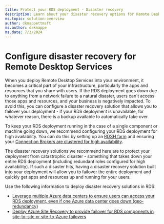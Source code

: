 ```yaml
---
title: Protect your RDS deployment - Disaster recovery
description: Learn about your disaster recovery options for Remote Desktop Services
ms.topic: solution-overview
author: dknappettmsft
ms.author: daknappe
ms.date: 7/3/2024
---
```

# Configure disaster recovery for Remote Desktop Services

When you deploy Remote Desktop Services into your environment, it becomes a critical part of your infrastructure, particularly the apps and resources that you share with users. If the RDS deployment goes down due to anything from a network failure to a natural disaster, users can't access those apps and resources, and your business is negatively impacted. To avoid this, you can configure a disaster recovery solution that allows you to failover your deployment - if your RDS deployment is unavailable, for whatever reason, there is a backup available to automatically take over.

To keep your RDS deployment running in the case of a single component or machine going down, we recommend configuring your RDS deployment for high availability. You can do this by setting up an [RDSH farm](rds-scale-rdsh-farm.md) and ensuring your [Connection Brokers are clustered for high availability](rds-connection-broker-cluster.md).

The disaster recovery solutions we recommend here are to protect your deployment from catastrophic disaster - something that takes down your entire RDS deployment (including redundant roles configured for high availability). If such a disaster hits, having a disaster recovery solution built into your deployment will allow you to failover the entire deployment and quickly get apps and resources up and running for your users.

Use the following information to deploy disaster recovery solutions in RDS:

- [Leverage multiple Azure data centers to ensure users can access your RDS deployment, even if one Azure data center goes down (geo-redundancy)](rds-multi-datacenter-deployment.md)
- [Deploy Azure Site Recovery to provide failover for RDS components in site-to-site or site-to-Azure failovers](rds-disaster-recovery-with-azure.md)


